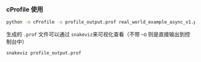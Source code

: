 ### cProfile 使用

```bash
python -m cProfile -o profile_output.prof real_world_example_async_v1.py
```

生成的 `.prof` 文件可以通过 `snakeviz`来可视化查看（不带 -o 则是直接输出到控制台中）

```bash
snakeviz profile_output.prof
```
